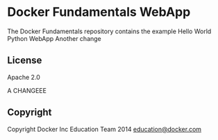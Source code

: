Docker Fundamentals WebApp
==========================

The Docker Fundamentals repository contains the example Hello World Python WebApp
Another change

## License

Apache 2.0

A CHANGEEE

## Copyright

Copyright Docker Inc Education Team 2014 <education@docker.com>
